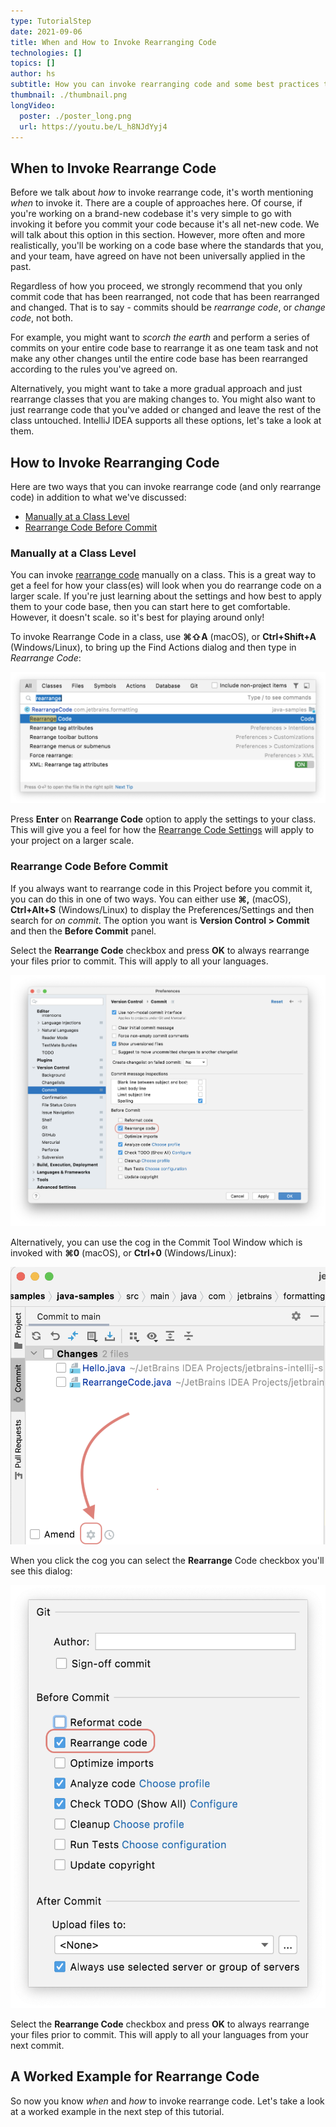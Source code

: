```yaml
---
type: TutorialStep
date: 2021-09-06
title: When and How to Invoke Rearranging Code
technologies: []
topics: []
author: hs
subtitle: How you can invoke rearranging code and some best practices to consider 
thumbnail: ./thumbnail.png
longVideo:
  poster: ./poster_long.png
  url: https://youtu.be/L_h8NJdYyj4
---
```


## When to Invoke Rearrange Code
Before we talk about _how_ to invoke rearrange code, it's worth mentioning _when_ to invoke it. There are a couple of approaches here. Of course, if you're working on a brand-new codebase it's very simple to go with invoking it before you commit your code because it's all net-new code. We will talk about this option in this section. However, more often and more realistically, you'll be working on a code base where the standards that you, and your team, have agreed on have not been universally applied in the past.

Regardless of how you proceed, we strongly recommend that you only commit code that has been rearranged, not code that has been rearranged and changed. That is to say - commits should be _rearrange code_, or _change code_, not both. 

For example, you might want to _scorch the earth_ and perform a series of commits on your entire code base to rearrange it as one team task and not make any other changes until the entire code base has been rearranged according to the rules you've agreed on. 

Alternatively, you might want to take a more gradual approach and just rearrange classes that you are making changes to. You might also want to just rearrange code that you've added or changed and leave the rest of the class untouched. IntelliJ IDEA supports all these options, let's take a look at them. 

## How to Invoke Rearranging Code
Here are two ways that you can invoke rearrange code (and only rearrange code) in addition to what we've discussed:
- [Manually at a Class Level](#manually-at-a-class-level) 
- [Rearrange Code Before Commit](#rearrange-code-before-commit)

### Manually at a Class Level
You can invoke [rearrange code](https://www.jetbrains.com/help/idea/reformat-and-rearrange-code.html#arrange_code) manually on a class. This is a great way to get a feel for how your class(es) will look when you do rearrange code on a larger scale. If you're just learning about the settings and how best to apply them to your code base, then you can start here to get comfortable. However, it doesn't scale. so it's best for playing around only!

To invoke Rearrange Code in a class, use **⌘⇧A** (macOS), or **Ctrl+Shift+A** (Windows/Linux), to bring up the Find Actions dialog and then type in _Rearrange Code_:

![Rearrange Code](rearrange-code.png)

Press **Enter** on **Rearrange Code** option to apply the settings to your class. This will give you a feel for how the [Rearrange Code Settings](../rearranging-code-settings) will apply to your project on a larger scale. 

### Rearrange Code Before Commit
If you always want to rearrange code in this Project before you commit it, you can do this in one of two ways. You can either use **⌘,** (macOS), **Ctrl+Alt+S** (Windows/Linux) to display the Preferences/Settings and then search for _on commit_. The option you want is **Version Control > Commit** and then the **Before Commit** panel. 

Select the **Rearrange Code** checkbox and press **OK** to always rearrange your files prior to commit. This will apply to all your languages. 

![Rearrange Code Before Commit](rerrange-code-before-commit.png)

Alternatively, you can use the cog in the Commit Tool Window which is invoked with **⌘0** (macOS), or **Ctrl+0** (Windows/Linux):

![Cog next to Amend in Commit Tool Window](amend-cog.png)

When you click the cog you can select the **Rearrange** Code checkbox you'll see this dialog:

![Rearrange Code Option](rearrange-code-class-level.png)

Select the **Rearrange Code** checkbox and press **OK** to always rearrange your files prior to commit. This will apply to all your languages from your next commit. 

## A Worked Example for Rearrange Code
So now you know _when_ and _how_ to invoke rearrange code. Let's take a look at a worked example in the next step of this tutorial.
